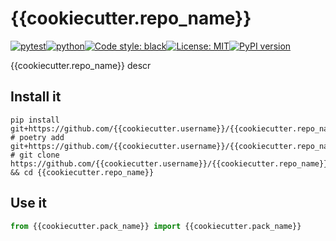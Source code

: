 # {{cookiecutter.repo_name}}
[![pytest](https://github.com/{{cookiecutter.username}}/{{cookiecutter.repo_name}}/actions/workflows/routine-tests.yml/badge.svg)](https://github.com/{{cookiecutter.username}}/{{cookiecutter.repo_name}}/actions)[![python](https://img.shields.io/static/v1?label=python+&message=3.7%2B&color=blue)](https://www.python.org/downloads/)[![Code style: black](https://img.shields.io/badge/code%20style-black-000000.svg)](https://github.com/psf/black)[![License: MIT](https://img.shields.io/badge/License-MIT-yellow.svg)](https://opensource.org/licenses/MIT)[![PyPI version](https://badge.fury.io/py/{{cookiecutter.pack_name}}.svg)](https://badge.fury.io/py/{{cookiecutter.pack_name}})

{{cookiecutter.repo_name}} descr

## Install it

```shell
pip install git+https://github.com/{{cookiecutter.username}}/{{cookiecutter.repo_name}}
# poetry add git+https://github.com/{{cookiecutter.username}}/{{cookiecutter.repo_name}}
# git clone https://github.com/{{cookiecutter.username}}/{{cookiecutter.repo_name}} && cd {{cookiecutter.repo_name}}
```

## Use it
```python
from {{cookiecutter.pack_name}} import {{cookiecutter.pack_name}}

```
